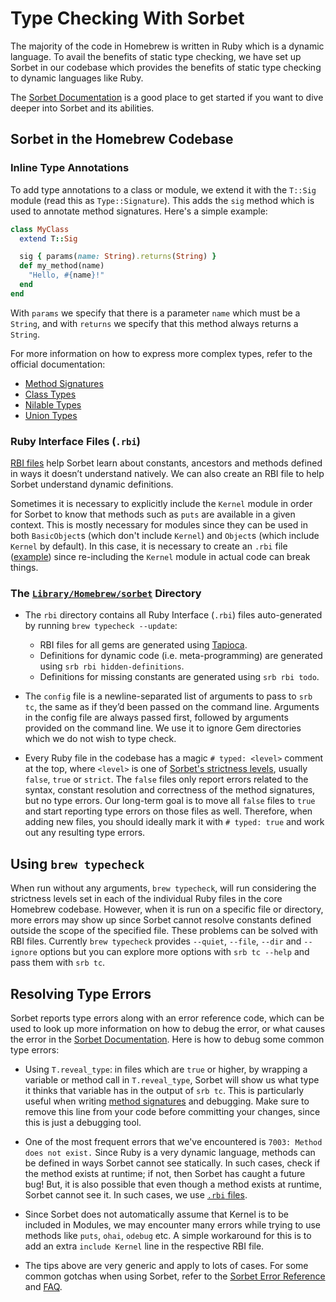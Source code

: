 # Type Checking With Sorbet

The majority of the code in Homebrew is written in Ruby which is a dynamic language. To avail the benefits of static type checking, we have set up Sorbet in our codebase which provides the benefits of static type checking to dynamic languages like Ruby.

The [Sorbet Documentation] is a good place to get started if you want to dive deeper into Sorbet and its abilities.

## Sorbet in the Homebrew Codebase

### Inline Type Annotations

To add type annotations to a class or module, we extend it with the `T::Sig` module (read this as `Type::Signature`). This adds the `sig` method which is used to annotate method signatures. Here's a simple example:

```ruby
class MyClass
  extend T::Sig

  sig { params(name: String).returns(String) }
  def my_method(name)
    "Hello, #{name}!"
  end
end
```

With `params` we specify that there is a parameter `name` which must be a `String`, and with `returns` we specify that this method always returns a `String`.

For more information on how to express more complex types, refer to the official documentation:

- [Method Signatures](https://sorbet.org/docs/sigs)
- [Class Types](https://sorbet.org/docs/class-types)
- [Nilable Types](https://sorbet.org/docs/nilable-types)
- [Union Types](https://sorbet.org/docs/union-types)

### Ruby Interface Files (`.rbi`)

[RBI files](https://sorbet.org/docs/rbi) help Sorbet learn about constants, ancestors and methods defined in ways it doesn’t understand natively. We can also create an RBI file to help Sorbet understand dynamic definitions.

Sometimes it is necessary to explicitly include the `Kernel` module in order for Sorbet to know that methods such as `puts` are available in a given context. This is mostly necessary for modules since they can be used in both `BasicObject`s (which don't include `Kernel`) and `Object`s (which include `Kernel` by default). In this case, it is necessary to create an `.rbi` file ([example]) since re-including the `Kernel` module in actual code can break things.

[example]: https://github.com/Homebrew/brew/blob/61b79318ed089b5010501e2cbf163fd8e48e2dfc/Library/Homebrew/global.rbi

### The [`Library/Homebrew/sorbet`] Directory

[`Library/Homebrew/sorbet`]: https://github.com/Homebrew/brew/tree/master/Library/Homebrew/sorbet

- The `rbi` directory contains all Ruby Interface (`.rbi`) files auto-generated by running `brew typecheck --update`:

  - RBI files for all gems are generated using [Tapioca](https://github.com/Shopify/tapioca#tapioca).
  - Definitions for dynamic code (i.e. meta-programming) are generated using `srb rbi hidden-definitions`.
  - Definitions for missing constants are generated using `srb rbi todo`.

- The `config` file is a newline-separated list of arguments to pass to `srb tc`, the same as if they’d been passed on the command line. Arguments in the config file are always passed first, followed by arguments provided on the command line. We use it to ignore Gem directories which we do not wish to type check.

- Every Ruby file in the codebase has a magic `# typed: <level>` comment at the top, where `<level>` is one of [Sorbet's strictness levels], usually `false`, `true` or `strict`. The `false` files only report errors related to the syntax, constant resolution and correctness of the method signatures, but no type errors. Our long-term goal is to move all `false` files to `true` and start reporting type errors on those files as well. Therefore, when adding new files, you should ideally mark it with `# typed: true` and work out any resulting type errors.

[Sorbet's strictness levels]: https://sorbet.org/docs/static#file-level-granularity-strictness-levels

## Using `brew typecheck`

When run without any arguments, `brew typecheck`, will run considering the strictness levels set in each of the individual Ruby files in the core Homebrew codebase. However, when it is run on a specific file or directory, more errors may show up since Sorbet cannot resolve constants defined outside the scope of the specified file. These problems can be solved with RBI files. Currently `brew typecheck` provides `--quiet`, `--file`, `--dir` and `--ignore` options but you can explore more options with `srb tc --help` and pass them with `srb tc`.

## Resolving Type Errors

Sorbet reports type errors along with an error reference code, which can be used to look up more information on how to debug the error, or what causes the error in the [Sorbet Documentation]. Here is how to debug some common type errors:

- Using `T.reveal_type`: in files which are `true` or higher, by wrapping a variable or method call in `T.reveal_type`, Sorbet will show us what type it thinks that variable has in the output of `srb tc`. This is particularly useful when writing [method signatures](https://sorbet.org/docs/sigs) and debugging. Make sure to remove this line from your code before committing your changes, since this is just a debugging tool.

- One of the most frequent errors that we've encountered is `7003: Method does not exist.` Since Ruby is a very dynamic language, methods can be defined in ways Sorbet cannot see statically. In such cases, check if the method exists at runtime; if not, then Sorbet has caught a future bug! But, it is also possible that even though a method exists at runtime, Sorbet cannot see it. In such cases, we use [`.rbi` files](#ruby-interface-files-rbi).

- Since Sorbet does not automatically assume that Kernel is to be included in Modules, we may encounter many errors while trying to use methods like `puts`, `ohai`, `odebug` etc. A simple workaround for this is to add an extra `include Kernel` line in the respective RBI file.

- The tips above are very generic and apply to lots of cases. For some common gotchas when using Sorbet, refer to the [Sorbet Error Reference](https://sorbet.org/docs/error-reference) and [FAQ](https://sorbet.org/docs/faq).

[Sorbet Documentation]: https://sorbet.org/docs/overview
